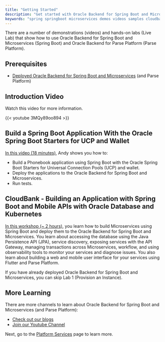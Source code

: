 ```yaml
---
title: "Getting Started"
description: "Get started with Oracle Backend for Spring Boot and Microservices"
keywords: "spring springboot microservices demos videos samples cloudbank development oracle backend"
---
```


There are a number of demonstrations (videos) and hands-on labs (Live Lab) that show how to use Oracle Backend for Spring Boot and Microservices (Spring Boot) and
Oracle Backend for Parse Platform (Parse Platform).

## Prerequisites

* [Deployed Oracle Backend for Spring Boot and Microservices](../setup/) (and Parse Platform)

## Introduction Video

Watch this video for more information.

{{< youtube 3MQy89oo894 >}}

## Build a Spring Boot Application With the Oracle Spring Boot Starters for UCP and Wallet

[In this video (18 minutes)](https://youtu.be/T2Y21sk_Wzs), Andy shows you how to:

* Build a Phonebook application using Spring Boot with the Oracle Spring Boot Starters for Universal Connection Pools (UCP) and wallet.
* Deploy the applications to the Oracle Backend for Spring Boot and Microservices.
* Run tests.

## CloudBank - Building an Application with Spring Boot and Mobile APIs with Oracle Database and Kubernetes

[In this workshop (~ 2 hours)](https://bit.ly/CloudBankOnOBaaS), you learn how to build Microservices using Spring Boot and deploy
them to the Oracle Backend for Spring Boot and Microservices. You learn about accessing the database using the Java Persistence API (JPA), service
discovery, exposing services with the API Gateway, managing transactions across Microservices, workflow, and using observability tools
to monitor your services and diagnose issues. You also learn about building a web and mobile user interface for your services using
Flutter and Parse Platform.

If you have already deployed Oracle Backend for Spring Boot and Microservices, you can skip Lab 1 (Provision an Instance).

## More Learning

There are more channels to learn about Oracle Backend for Spring Boot and Microservices (and Parse Platform):

* [Check out our blogs](../blogs/)
* [Join our Youtube Channel](https://bit.ly/convergeddatabase)

Next, go to the [Platform Services](../platform/) page to learn more.
